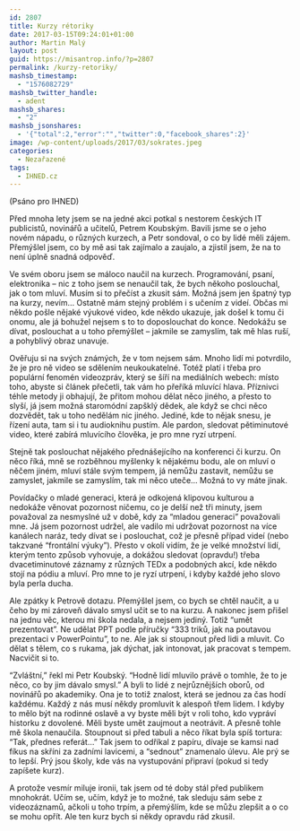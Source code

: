 ```yaml
---
id: 2807
title: Kurzy rétoriky
date: 2017-03-15T09:24:01+01:00
author: Martin Malý
layout: post
guid: https://misantrop.info/?p=2807
permalink: /kurzy-retoriky/
mashsb_timestamp:
  - "1576082729"
mashsb_twitter_handle:
  - adent
mashsb_shares:
  - "2"
mashsb_jsonshares:
  - '{"total":2,"error":"","twitter":0,"facebook_shares":2}'
image: /wp-content/uploads/2017/03/sokrates.jpeg
categories:
  - Nezařazené
tags:
  - IHNED.cz
---
```

<span style="font-weight: 400;">(Psáno pro IHNED)</span>

<span style="font-weight: 400;">Před mnoha lety jsem se na jedné akci potkal s nestorem českých IT publicistů, novinářů a učitelů, Petrem Koubským. Bavili jsme se o jeho novém nápadu, o různých kurzech, a Petr sondoval, o co by lidé měli zájem. Přemýšlel jsem, co by mě asi tak zajímalo a zaujalo, a zjistil jsem, že na to není úplně snadná odpověď.</span>

<span style="font-weight: 400;">Ve svém oboru jsem se máloco naučil na kurzech. Programování, psaní, elektronika &#8211; nic z toho jsem se nenaučil tak, že bych někoho poslouchal, jak o tom mluví. Musím si to přečíst a zkusit sám. Možná jsem jen špatný typ na kurzy, nevím… Ostatně mám stejný problém i s učením z videí. Občas mi někdo pošle nějaké výukové video, kde někdo ukazuje, jak došel k tomu či onomu, ale já bohužel nejsem s to to doposlouchat do konce. Nedokážu se dívat, poslouchat a u toho přemýšlet &#8211; jakmile se zamyslím, tak mě hlas ruší, a pohyblivý obraz unavuje.</span>

<span style="font-weight: 400;">Ověřuju si na svých známých, že v tom nejsem sám. Mnoho lidí mi potvrdilo, že je pro ně video se sdělením neukoukatelné. Totéž platí i třeba pro populární fenomén videozpráv, který se šíří na mediálních webech: místo toho, abyste si článek přečetli, tak vám ho přeříká mluvící hlava. Příznivci téhle metody ji obhajují, že přitom mohou dělat něco jiného, a přesto to slyší, já jsem možná staromódní zapšklý dědek, ale když se chci něco dozvědět, tak u toho nedělám nic jiného. Jediné, kde to nějak snesu, je řízení auta, tam si i tu audioknihu pustím. Ale pardon, sledovat pětiminutové video, které zabírá mluvícího člověka, je pro mne ryzí utrpení.</span>

<span style="font-weight: 400;">Stejně tak poslouchat nějakého přednášejícího na konferenci či kurzu. On něco říká, mně se rozběhnou myšlenky k nějakému bodu, ale on mluví o něčem jiném, mluví stále svým tempem, já nemůžu zastavit, nemůžu se zamyslet, jakmile se zamyslím, tak mi něco uteče… Možná to vy máte jinak. </span>

<span style="font-weight: 400;">Povídačky o mladé generaci, která je odkojená klipovou kulturou a nedokáže věnovat pozornost ničemu, co je delší než tři minuty, jsem považoval za nesmyslné už v době, kdy za “mladou generaci” považovali mne. Já jsem pozornost udržel, ale vadilo mi udržovat pozornost na více kanálech naráz, tedy dívat se i poslouchat, což je přesně případ videí (nebo takzvané “frontální výuky”). Přesto v okolí vidím, že je velké množství lidí, kterým tento způsob vyhovuje, a dokážou sledovat (opravdu!) třeba dvacetiminutové záznamy z různých TEDx a podobných akcí, kde někdo stojí na pódiu a mluví. Pro mne to je ryzí utrpení, i kdyby každé jeho slovo byla perla ducha.</span>

<span style="font-weight: 400;">Ale zpátky k Petrově dotazu. Přemýšlel jsem, co bych se chtěl naučit, a u čeho by mi zároveň dávalo smysl učit se to na kurzu. A nakonec jsem přišel na jednu věc, kterou mi škola nedala, a nejsem jediný. Totiž “umět prezentovat”. Ne udělat PPT podle příručky “333 triků, jak na poutavou prezentaci v PowerPointu”, to ne. Ale jak si stoupnout před lidi a mluvit. Co dělat s tělem, co s rukama, jak dýchat, jak intonovat, jak pracovat s tempem. Nacvičit si to.</span>

<span style="font-weight: 400;">“Zvláštní,” řekl mi Petr Koubský. “Hodně lidí mluvilo právě o tomhle, že to je něco, co by jim dávalo smysl.” A byli to lidé z nejrůznějších oborů, od novinářů po akademiky. Ona je to totiž znalost, která se jednou za čas hodí každému. Každý z nás musí někdy promluvit k alespoň třem lidem. I kdyby to mělo být na rodinné oslavě a vy byste měli být v roli toho, kdo vypráví historku z dovolené. Měli byste umět zaujmout a neotrávit. A přesně tohle mě škola nenaučila. Stoupnout si před tabuli a něco říkat byla spíš tortura: “Tak, přednes referát…” Tak jsem to odříkal z papíru, dívaje se kamsi nad fíkus na skříni za zadními lavicemi, a “sednout” znamenalo úlevu. Ale prý se to lepší. Prý jsou školy, kde vás na vystupování připraví (pokud si tedy zapíšete kurz).</span>

<span style="font-weight: 400;">A protože vesmír miluje ironii, tak jsem od té doby stál před publikem mnohokrát. Učím se, učím, když je to možné, tak sleduju sám sebe z videozáznamů, ačkoli u toho trpím, a přemýšlím, kde se můžu zlepšit a o co se mohu opřít. Ale ten kurz bych si někdy opravdu rád zkusil. </span>